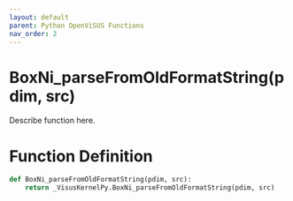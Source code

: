 ```yaml
---
layout: default
parent: Python OpenViSUS Functions
nav_order: 2
---
```


# BoxNi_parseFromOldFormatString(pdim, src)

Describe function here.

# Function Definition

```python
def BoxNi_parseFromOldFormatString(pdim, src):
    return _VisusKernelPy.BoxNi_parseFromOldFormatString(pdim, src)

```